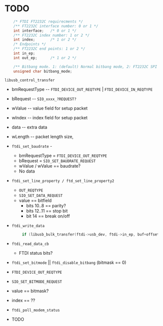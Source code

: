 

# TODO

```c
    /* FTDI FT2232C requirecments */
    /** FT2232C interface number: 0 or 1 */
    int interface;   /* 0 or 1 */
    /** FT2232C index number: 1 or 2 */
    int index;       /* 1 or 2 */
    /* Endpoints */
    /** FT2232C end points: 1 or 2 */
    int in_ep;
    int out_ep;      /* 1 or 2 */

    /** Bitbang mode. 1: (default) Normal bitbang mode, 2: FT2232C SPI bitbang mode */
    unsigned char bitbang_mode;
```


`libusb_control_transfer`

 * bmRequestType   -- `FTDI_DEVICE_OUT_REQTYPE` | `FTDI_DEVICE_IN_REQTYPE`
 * bRequest        -- `SIO_xxxx_?REQUEST?`
 * wValue          -- value field for setup packet
 * wIndex          -- index field for setup packet
 * data            -- extra data
 * wLength         -- packet length size, 


 * `ftdi_set_baudrate` - 
   * bmRequestType = `FTDI_DEVICE_OUT_REQTYPE` 
   * bRequest = `SIO_SET_BAUDRATE_REQUEST`
   * wValue / wValue == baudrate?
   * No data


 * `ftdi_set_line_property / ftd_set_line_property2`
   * `OUT_REQTYPE`
   * `SIO_SET_DATA_REQUEST`
   * value == bitfield
     * bits 10..8 == parity?
     * bits 12..11 == stop bit
     * bit  14 == break on/off

 * `ftdi_write_data`

```c
        if (libusb_bulk_transfer(ftdi->usb_dev, ftdi->in_ep, buf+offset, write_size, &actual_length, ftdi->usb_write_timeout) < 0)
```

 * `ftdi_read_data_cb`
   * FTDI status bits?


 * `ftdi_set_bitmode` || `ftdi_disable_bitbang` (bitmask == 0)

  * `FTDI_DEVICE_OUT_REQTYPE`
  * `SIO_SET_BITMODE_REQUEST`
  * value == bitmask?
  * index == ??

 * `ftdi_poll_modem_status`
  * TODO
